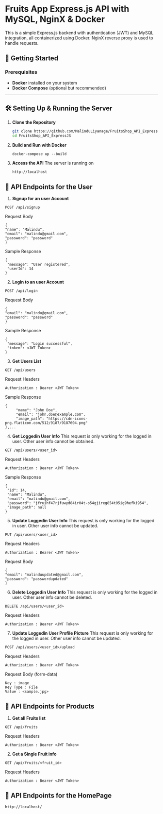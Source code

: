 # Fruits App Express.js API with MySQL, NginX & Docker

This is a simple Express.js backend with authentication (JWT) and MySQL integration, all containerized using Docker. NginX reverse proxy is used to handle requests.

## 🚀 Getting Started

### Prerequisites

- **Docker** installed on your system  
- **Docker Compose** (optional but recommended)  

---

## 🛠 Setting Up & Running the Server

1. **Clone the Repository**  
   ```sh
   git clone https://github.com/MalinduLiyanage/FruitsShop_API_ExpressJS.git
   cd FruitsShop_API_ExpressJS
   ```
2. **Build and Run with Docker**  
   ```
   docker-compose up --build  
   ```
3. **Access the API** 
The server is running on
   ```
   http://localhost
   ```

## 📌 API Endpoints for the User

1. **Signup for an user Account**
```
POST /api/signup
```
Request Body
   ```
   {
  "name": "Malindu",
  "email": "malindu@gmail.com",
  "password": "password"
   }
   ```
Sample Response
   ```
   {
    "message": "User registered",
    "userId": 14
   }
   ``` 

2. **Login to an user Account**
```
POST /api/login
```
Request Body
   ```
   {
  "email": "malindu@gmail.com",
  "password": "password"
   }
   ```
Sample Response
   ```
   {
    "message": "Login successful",
    "token": <JWT Token>
   }
   ``` 
3. **Get Users List**
```
GET /api/users
```
Request Headers
   ```
   Authorization : Bearer <JWT Token>
   ```
Sample Response
   ```
   {
        "name": "John Doe",
        "email": "john.doe@example.com",
        "image_path": "https://cdn-icons-png.flaticon.com/512/9187/9187604.png"
   },...
   ``` 

4. **Get Loggedin User Info**
This request is only working for the logged in user. Other user info cannot be obtained.
```
GET /api/users/<user_id>
```
Request Headers
   ```
   Authorization : Bearer <JWT Token>
   ```
Sample Response
   ```
   {
    "id": 14,
    "name": "Malindu",
    "email": "malindu@gmail.com",
    "password": "jfruihf47rjfuwyd84ir04t-o54gjireg854t05ig9hefki954",
    "image_path": null
   }
   ``` 

5. **Update Loggedin User Info**
This request is only working for the logged in user. Other user info cannot be updated.
```
PUT /api/users/<user_id>
```
Request Headers
   ```
   Authorization : Bearer <JWT Token>
   ```
Request Body
   ```
   {
  "email": "malinduupdated@gmail.com",
  "password": "passwordupdated"
   }
   ```

6. **Delete Loggedin User Info**
This request is only working for the logged in user. Other user info cannot be deleted.
```
DELETE /api/users/<user_id>
```
Request Headers
   ```
   Authorization : Bearer <JWT Token>
   ```

7. **Update Loggedin User Profile Picture**
This request is only working for the logged in user. Other user info cannot be updated.
```
POST /api/users/<user_id>/upload
```
Request Headers
   ```
   Authorization : Bearer <JWT Token>
   ```
Request Body (form-data)
   ```
   Key : image 
   Key Type : File
   Value : <sample.jpg>
   ```

## 📌 API Endpoints for Products

1. **Get all Fruits list**
```
GET /api/fruits
```
Request Headers
   ```
   Authorization : Bearer <JWT Token>
   ```

2. **Get a Single Fruit info**
```
GET /api/fruits/<fruit_id>
```
Request Headers
   ```
   Authorization : Bearer <JWT Token>
   ```


## 📌 API Endpoints for the HomePage
   ```
   http://localhost/
   ```




